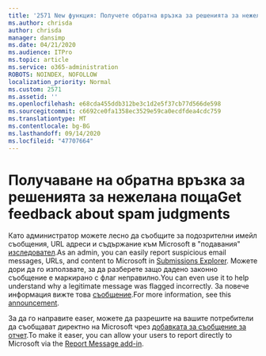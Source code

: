 ```yaml
---
title: '2571 New функция: Получете обратна връзка за решенията за нежелана поща'
ms.author: chrisda
author: chrisda
manager: dansimp
ms.date: 04/21/2020
ms.audience: ITPro
ms.topic: article
ms.service: o365-administration
ROBOTS: NOINDEX, NOFOLLOW
localization_priority: Normal
ms.custom: 2571
ms.assetid: ''
ms.openlocfilehash: e68cda455ddb312be3c1d2e5f37cb77d566de598
ms.sourcegitcommit: c6692ce0fa1358ec3529e59ca0ecdfdea4cdc759
ms.translationtype: MT
ms.contentlocale: bg-BG
ms.lasthandoff: 09/14/2020
ms.locfileid: "47707664"
---
```

# <a name="get-feedback-about-spam-judgments"></a><span data-ttu-id="ca5fd-102">Получаване на обратна връзка за решенията за нежелана поща</span><span class="sxs-lookup"><span data-stu-id="ca5fd-102">Get feedback about spam judgments</span></span>

<span data-ttu-id="ca5fd-103">Като администратор можете лесно да съобщите за подозрителни имейл съобщения, URL адреси и съдържание към Microsoft в "подавания" [изследовател](https://protection.office.com/reportsubmission).</span><span class="sxs-lookup"><span data-stu-id="ca5fd-103">As an admin, you can easily report suspicious email messages, URLs, and content to Microsoft in [Submissions Explorer](https://protection.office.com/reportsubmission).</span></span> <span data-ttu-id="ca5fd-104">Можете дори да го използвате, за да разберете защо дадено законно съобщение е маркирано с флаг неправилно.</span><span class="sxs-lookup"><span data-stu-id="ca5fd-104">You can even use it to help understand why a legitimate message was flagged incorrectly.</span></span> <span data-ttu-id="ca5fd-105">За повече информация вижте това [съобщение](https://techcommunity.microsoft.com/t5/Security-Privacy-and-Compliance/Empower-security-teams-to-easily-report-suspicious-emails-amp/ba-p/752622).</span><span class="sxs-lookup"><span data-stu-id="ca5fd-105">For more information, see this [announcement](https://techcommunity.microsoft.com/t5/Security-Privacy-and-Compliance/Empower-security-teams-to-easily-report-suspicious-emails-amp/ba-p/752622).</span></span>

<span data-ttu-id="ca5fd-106">За да го направите easer, можете да разрешите на вашите потребители да съобщават директно на Microsoft чрез [добавката за съобщение за отчет](https://appsource.microsoft.com/product/office/WA104381180?src=office&tab=Overview).</span><span class="sxs-lookup"><span data-stu-id="ca5fd-106">To make it easer, you can allow your users to report directly to Microsoft via the [Report Message add-in](https://appsource.microsoft.com/product/office/WA104381180?src=office&tab=Overview).</span></span>

